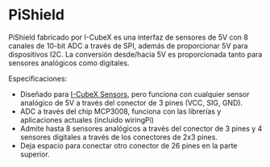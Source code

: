 <!--
---
name: PiShield
class: board
type: adc
formfactor: Otro
manufacturer: Infusion Systems
description: 5V Analog to Digital Converter and 5V I2C level shifter
url: https://infusionsystems.com/pishield/
github: https://github.com/I-CubeX/PythonExamples
schematic: https://infusionsystems.com/pishield/?page_id=137
buy: https://infusionsystems.com/pishield/?page_id=8
image: 'icubex-pishield.png'
pincount: 26
eeprom: no
power:
  '1':
  '2':
ground:
  '6':
  '9':
  '20':
pin:
  '19':
    mode: spi
  '21':
    mode: spi
  '23':
    mode: spi
  '24':
    mode: spi
install:
  'devices':
    - 'spi'

-->
# PiShield

PiShield fabricado por I-CubeX es una interfaz de sensores de 5V con 8 canales de 10-bit ADC a través de SPI, además de proporcionar 5V para dispositivos I2C. La conversión desde/hacia 5V es proporcionada tanto para sensores analógicos como digitales.

Especificaciones:

- Diseñado para [I-CubeX Sensors](http://infusionsystems.com/catalog/index.php/cPath/24), pero funciona con cualquier sensor analógico de 5V a través del conector de 3 pines (VCC, SIG, GND).
- ADC a través del chip MCP3008, funciona con las librerías y aplicaciones actuales (incluido wiringPi)
- Admite hasta 8 sensores analógicos a través del conector de 3 pines y 4 sensores digitales a través de los conectores de 2x3 pines.
- Deja espacio para conectar otro conector de 26 pines en la parte superior.
